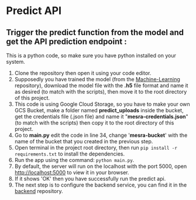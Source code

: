 # Predict API

## Trigger the predict function from the model and get the API prediction endpoint :

This is a python code, so make sure you have python installed on your system.

1. Clone the repository then open it using your code editor.
2. Supposedly you have trained the model (from the [Machine-Learning](https://github.com/MESRA-Motor-Sehat-dan-Rapi) repository), download the model file with the **.h5** file format and name it as desired (to match with the scripts), then move it to the root directory of this project.
3. This code is using Google Cloud Storage, so you have to make your own GCS Bucket, make a folder named **predict_uploads** inside the bucket, get the credentials file (.json file) and name it "**mesra-credentials.json**" (to match with the scripts) then copy it to the root directory of this project.
4. Go to **main.py** edit the code in line 34, change '**mesra-bucket**' with the name of the bucket that you created in the previous step.
5. Open terminal in the project root directory, then run `pip install -r requirements.txt` to install the dependencies.
6. Run the app using the command: `python main.py`.
7. By default, the server will run on the localhost with the port 5000, open [http://localhost:5000](http://localhost:5000) to view it in your browser.
8. If it shows 'OK' then you have successfully run the predict api.
9. The next step is to configure the backend service, you can find it in the [backend](https://github.com/MESRA-Motor-Sehat-dan-Rapi/back-end-mesra) repository.

